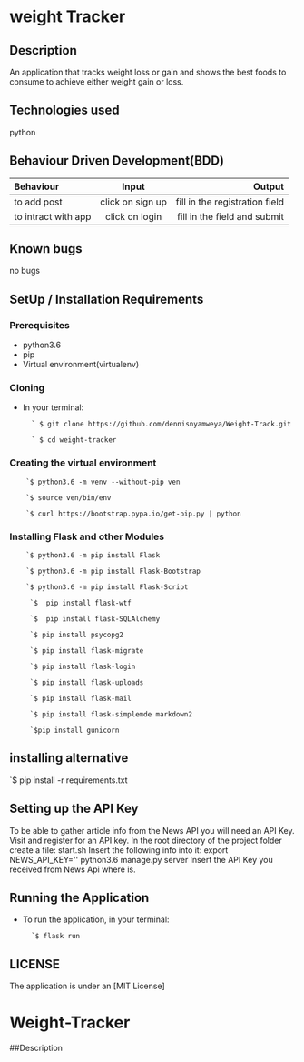 
# weight Tracker

## Description

An application that tracks weight loss or gain and shows the best foods to consume to achieve either weight gain or loss.

## Technologies used

python

## Behaviour Driven Development(BDD)

| Behaviour | Input | Output |
| :---------------- | :---------------: | ------------------: |
| to add post | click on sign up |  fill in the registration field |
| to intract with app | click on login | fill in the field  and submit |

## Known bugs

no bugs

## SetUp / Installation Requirements

### Prerequisites

* python3.6
* pip
* Virtual environment(virtualenv)

### Cloning

* In your terminal:

        ` $ git clone https://github.com/dennisnyamweya/Weight-Track.git 

        ` $ cd weight-tracker

### Creating the virtual environment

        `$ python3.6 -m venv --without-pip ven

        `$ source ven/bin/env

        `$ curl https://bootstrap.pypa.io/get-pip.py | python

### Installing Flask and other Modules

        `$ python3.6 -m pip install Flask

        `$ python3.6 -m pip install Flask-Bootstrap

        `$ python3.6 -m pip install Flask-Script
        
         `$  pip install flask-wtf 
         
         `$  pip install flask-SQLAlchemy 
         
         `$ pip install psycopg2 
         
         `$ pip install flask-migrate 
         
         `$ pip install flask-login
         
         `$ pip install flask-uploads
         
         `$ pip install flask-mail
         
         `$ pip install flask-simplemde markdown2
         
         `$pip install gunicorn
## installing alternative

`$ pip install -r requirements.txt

## Setting up the API Key

To be able to gather article info from the News API you will need an API Key.
Visit     and register for an API key.
In the root directory of the project folder create a file: start.sh
Insert the following info into it:
export NEWS_API_KEY=''
python3.6 manage.py server
Insert the API Key you received from News Api where is.

## Running the Application

* To run the application, in your terminal:

        `$ flask run

## LICENSE

The application is under an [MIT License]
# Weight-Tracker

##Description



